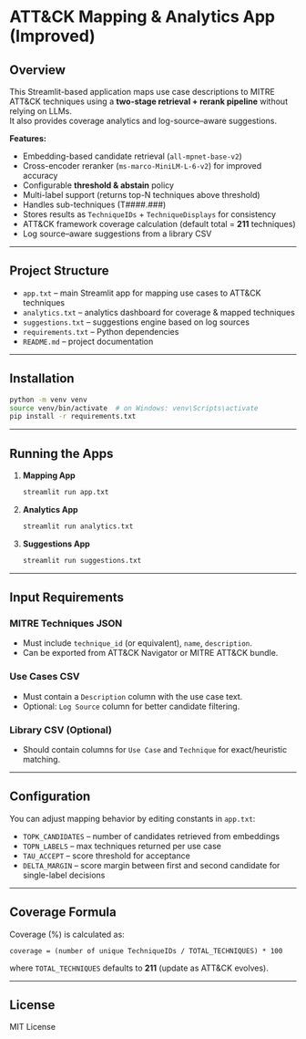 # ATT&CK Mapping & Analytics App (Improved)

## Overview
This Streamlit-based application maps use case descriptions to MITRE ATT&CK techniques using a **two-stage retrieval + rerank pipeline** without relying on LLMs.  
It also provides coverage analytics and log-source–aware suggestions.

**Features:**
- Embedding-based candidate retrieval (`all-mpnet-base-v2`)
- Cross-encoder reranker (`ms-marco-MiniLM-L-6-v2`) for improved accuracy
- Configurable **threshold & abstain** policy
- Multi-label support (returns top-N techniques above threshold)
- Handles sub-techniques (T####.###)
- Stores results as `TechniqueIDs` + `TechniqueDisplays` for consistency
- ATT&CK framework coverage calculation (default total = **211** techniques)
- Log source–aware suggestions from a library CSV

---

## Project Structure
- `app.txt` – main Streamlit app for mapping use cases to ATT&CK techniques
- `analytics.txt` – analytics dashboard for coverage & mapped techniques
- `suggestions.txt` – suggestions engine based on log sources
- `requirements.txt` – Python dependencies
- `README.md` – project documentation

---

## Installation
```bash
python -m venv venv
source venv/bin/activate  # on Windows: venv\Scripts\activate
pip install -r requirements.txt
```

---

## Running the Apps

1. **Mapping App**  
   ```bash
   streamlit run app.txt
   ```

2. **Analytics App**  
   ```bash
   streamlit run analytics.txt
   ```

3. **Suggestions App**  
   ```bash
   streamlit run suggestions.txt
   ```

---

## Input Requirements

### MITRE Techniques JSON
- Must include `technique_id` (or equivalent), `name`, `description`.
- Can be exported from ATT&CK Navigator or MITRE ATT&CK bundle.

### Use Cases CSV
- Must contain a `Description` column with the use case text.
- Optional: `Log Source` column for better candidate filtering.

### Library CSV (Optional)
- Should contain columns for `Use Case` and `Technique` for exact/heuristic matching.

---

## Configuration
You can adjust mapping behavior by editing constants in `app.txt`:
- `TOPK_CANDIDATES` – number of candidates retrieved from embeddings
- `TOPN_LABELS` – max techniques returned per use case
- `TAU_ACCEPT` – score threshold for acceptance
- `DELTA_MARGIN` – score margin between first and second candidate for single-label decisions

---

## Coverage Formula
Coverage (%) is calculated as:
```
coverage = (number of unique TechniqueIDs / TOTAL_TECHNIQUES) * 100
```
where `TOTAL_TECHNIQUES` defaults to **211** (update as ATT&CK evolves).

---

## License
MIT License
